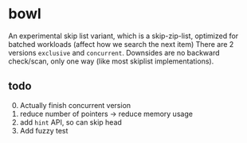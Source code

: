 # bowl

An experimental skip list variant, which is a skip-zip-list, optimized for batched workloads (affect how we search the next item)
There are 2 versions `exclusive` and `concurrent`.
Downsides are no backward check/scan, only one way (like most skiplist implementations).

## todo

0. Actually finish concurrent version
1. reduce number of pointers -> reduce memory usage
2. add `hint` API, so can skip head
3. Add fuzzy test
